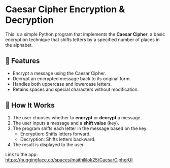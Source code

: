 # Caesar Cipher Encryption & Decryption     
               
This is a simple Python program that implements the **Caesar Cipher**, a basic encryption technique that shifts letters by a specified number of places in the  alphabet.   
   
## 📌 Features  
- Encrypt a message using the Caesar Cipher.  
- Decrypt an encrypted message back to its original form.
- Handles both uppercase and lowercase letters.
- Retains spaces and special characters without modification.
 
## 🚀 How It Works
1. The user chooses whether to **encrypt** or **decrypt** a message. 
2. The user inputs a message and a **shift value** (key).
3. The program shifts each letter in the message based on the key:
   - Encryption: Shifts letters forward.
   - Decryption: Shifts letters backward.
4. The result is displayed to the user.

Link to the app: https://huggingface.co/spaces/maithililok25/CaesarCipherUI
